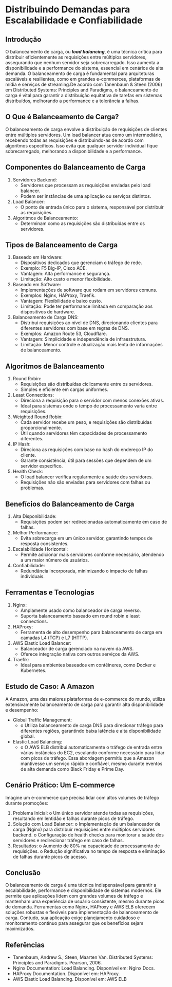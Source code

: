 # Distribuindo Demandas para Escalabilidade e Confiabilidade

## Introdução

O balanceamento de carga, ou ***load balancing***, é uma técnica crítica para
distribuir eficientemente as requisições entre múltiplos servidores, assegurando
que nenhum servidor seja sobrecarregado. Isso aumenta a disponibilidade e a
performance do sistema, essencial em cenários de alta demanda. O
balanceamento de carga é fundamental para arquiteturas escaláveis e
resilientes, como em grandes e-commerces, plataformas de mídia e serviços de
streaming.De acordo com Tanenbaum & Steen (2006) em Distributed Systems: Principles
and Paradigms, o balanceamento de carga é vital para garantir a distribuição
equitativa de tarefas em sistemas distribuídos, melhorando a performance e a
tolerância a falhas.


## O Que é Balanceamento de Carga?

O balanceamento de carga envolve a distribuição de requisições de clientes
entre múltiplos servidores. Um load balancer atua como um intermediário,
recebendo todas as requisições e distribuindo-as de acordo com algoritmos
específicos. Isso evita que qualquer servidor individual fique sobrecarregado,
melhorando a disponibilidade e a performance.


## Componentes do Balanceamento de Carga

1. Servidores Backend:
    * Servidores que processam as requisições enviadas pelo load
      balancer.
    * Podem ser instâncias de uma aplicação ou serviços distintos.
2. Load Balancer:
    * O ponto de entrada único para o sistema, responsável por distribuir as
      requisições.
3. Algoritmos de Balanceamento:
    * Determinam como as requisições são distribuídas entre os servidores.


## Tipos de Balanceamento de Carga
1. Baseado em Hardware:
    * Dispositivos dedicados que gerenciam o tráfego de rede.
    * Exemplo: F5 Big-IP, Cisco ACE.
    * Vantagem: Alta performance e segurança.
    * Limitação: Alto custo e menor flexibilidade.
2. Baseado em Software:
    * Implementações de software que rodam em servidores comuns.
    * Exemplos: Nginx, HAProxy, Traefik.
    * Vantagem: Flexibilidade e baixo custo.
    * Limitação: Pode ter performance limitada em comparação aos
      dispositivos de hardware.
3. Balanceamento de Carga DNS:
    * Distribui requisições ao nível de DNS, direcionando clientes para
      diferentes servidores com base em regras de DNS.
    * Exemplos: Amazon Route 53, Cloudflare.
    * Vantagem: Simplicidade e independência de infraestrutura.
    * Limitação: Menor controle e atualização mais lenta de informações de
      balanceamento.


## Algoritmos de Balanceamento
1. Round Robin:
    * Requisições são distribuídas ciclicamente entre os servidores.
    * Simples e eficiente em cargas uniformes.
2. Least Connections:
    * Direciona a requisição para o servidor com menos conexões ativas.
    * Ideal para sistemas onde o tempo de processamento varia entre
      requisições.
3. Weighted Round Robin:
    * Cada servidor recebe um peso, e requisições são distribuídas
      proporcionalmente.
    * Útil quando servidores têm capacidades de processamento diferentes.
4. IP Hash:
    * Direciona as requisições com base no hash do endereço IP do cliente.
    * Garante consistência, útil para sessões que dependem de um servidor
      específico.
5. Health Check:
    * O load balancer verifica regularmente a saúde dos servidores.
    * Requisições não são enviadas para servidores com falhas ou
      problemas.


## Benefícios do Balanceamento de Carga
1. Alta Disponibilidade:
    * Requisições podem ser redirecionadas automaticamente em caso de
      falhas.
2. Melhor Performance:
    * Evita sobrecarga em um único servidor, garantindo tempos de
      resposta consistentes.
3. Escalabilidade Horizontal:
    * Permite adicionar mais servidores conforme necessário, atendendo a
      um maior número de usuários.
4. Confiabilidade:
    * Redundância incorporada, minimizando o impacto de falhas
      individuais.


## Ferramentas e Tecnologias
1. Nginx:
    * Amplamente usado como balanceador de carga reverso.
    * Suporta balanceamento baseado em round robin e least connections.
2. HAProxy:
    * Ferramenta de alto desempenho para balanceamento de carga em
      camadas L4 (TCP) e L7 (HTTP).
3. AWS Elastic Load Balancer:
    * Balanceador de carga gerenciado na nuvem da AWS.
    * Oferece integração nativa com outros serviços da AWS.
4. Traefik:
    * Ideal para ambientes baseados em contêineres, como Docker e
      Kubernetes.


## Estudo de Caso: A Amazon
A Amazon, uma das maiores plataformas de e-commerce do mundo, utiliza
extensivamente balanceamento de carga para garantir alta disponibilidade e
desempenho:
* Global Traffic Management:
    - o Utiliza balanceamento de carga DNS para direcionar tráfego para
          diferentes regiões, garantindo baixa latência e alta disponibilidade
          global.
* Elastic Load Balancing:
    - o O AWS ELB distribui automaticamente o tráfego de entrada entre
          várias instâncias do EC2, escalando conforme necessário para
          lidar com picos de tráfego.
Essa abordagem permitiu que a Amazon mantivesse um serviço rápido e
confiável, mesmo durante eventos de alta demanda como Black Friday e Prime
Day.


## Cenário Prático: Um E-commerce
Imagine um e-commerce que precisa lidar com altos volumes de tráfego durante
promoções:
1. Problema Inicial:
o Um único servidor atende todas as requisições, resultando em
lentidão e falhas durante picos de tráfego.
2. Solução com Load Balancer:
o Implementação de um balanceador de carga (Nginx) para
distribuir requisições entre múltiplos servidores backend.
o Configuração de health checks para monitorar a saúde dos
servidores e redirecionar tráfego em caso de falhas.
3. Resultados:
o Aumento de 80% na capacidade de processamento de
requisições.
o Redução significativa no tempo de resposta e eliminação de
falhas durante picos de acesso.


## Conclusão
O balanceamento de carga é uma técnica indispensável para garantir a
escalabilidade, performance e disponibilidade de sistemas modernos. Ele
permite que aplicações lidem com grandes volumes de tráfego e mantenham
uma experiência de usuário consistente, mesmo durante picos de demanda.
Ferramentas como Nginx, HAProxy e AWS ELB oferecem soluções robustas e
flexíveis para implementação de balanceamento de carga. Contudo, sua
aplicação exige planejamento cuidadoso e monitoramento contínuo para
assegurar que os benefícios sejam maximizados.


## Referências
* Tanenbaum, Andrew S.; Steen, Maarten Van. Distributed Systems:
Principles and Paradigms. Pearson, 2006.
* Nginx Documentation: Load Balancing. Disponível em: Nginx Docs.
* HAProxy Documentation. Disponível em: HAProxy.
* AWS Elastic Load Balancing. Disponível em: AWS ELB